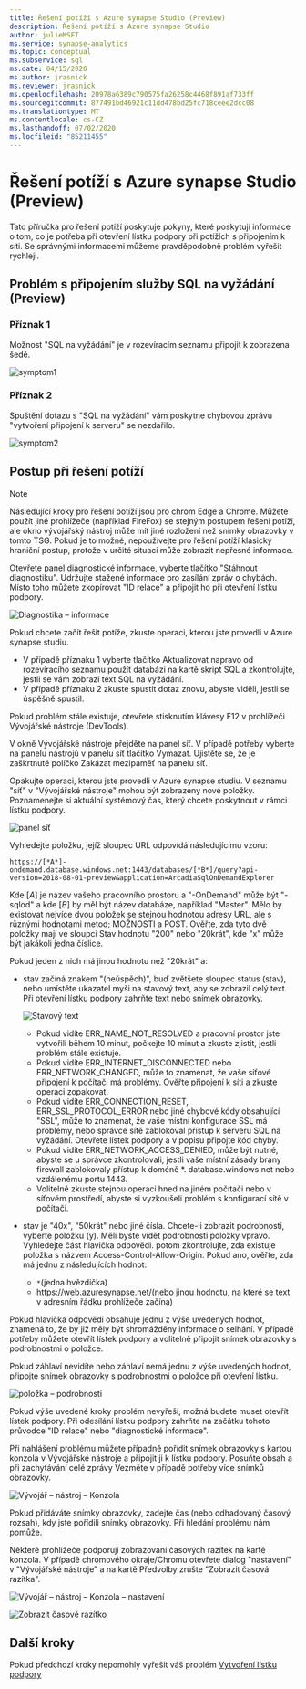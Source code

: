 ```yaml
---
title: Řešení potíží s Azure synapse Studio (Preview)
description: Řešení potíží s Azure synapse Studio
author: julieMSFT
ms.service: synapse-analytics
ms.topic: conceptual
ms.subservice: sql
ms.date: 04/15/2020
ms.author: jrasnick
ms.reviewer: jrasnick
ms.openlocfilehash: 20978a6389c790575fa26258c4468f891af733ff
ms.sourcegitcommit: 877491bd46921c11dd478bd25fc718ceee2dcc08
ms.translationtype: MT
ms.contentlocale: cs-CZ
ms.lasthandoff: 07/02/2020
ms.locfileid: "85211455"
---
```

# <a name="azure-synapse-studio-preview-troubleshooting"></a>Řešení potíží s Azure synapse Studio (Preview)

Tato příručka pro řešení potíží poskytuje pokyny, které poskytují informace o tom, co je potřeba při otevření lístku podpory při potížích s připojením k síti. Se správnými informacemi můžeme pravděpodobně problém vyřešit rychleji.

## <a name="sql-on-demand-preview-service-connectivity-issue"></a>Problém s připojením služby SQL na vyžádání (Preview)

### <a name="symptom-1"></a>Příznak 1

Možnost "SQL na vyžádání" je v rozevíracím seznamu připojit k zobrazena šedě.

![symptom1](media/troubleshooting-synapse-studio/symptom1v2.png)

### <a name="symptom-2"></a>Příznak 2

Spuštění dotazu s "SQL na vyžádání" vám poskytne chybovou zprávu "vytvoření připojení k serveru" se nezdařilo.

![symptom2](media/troubleshooting-synapse-studio/symptom2.png)

## <a name="troubleshooting-steps"></a>Postup při řešení potíží

> [!NOTE] 
>    Následující kroky pro řešení potíží jsou pro chrom Edge a Chrome. Můžete použít jiné prohlížeče (například FireFox) se stejným postupem řešení potíží, ale okno vývojářský nástroj může mít jiné rozložení než snímky obrazovky v tomto TSG. Pokud je to možné, nepoužívejte pro řešení potíží klasický hraniční postup, protože v určité situaci může zobrazit nepřesné informace.

Otevřete panel diagnostické informace, vyberte tlačítko "Stáhnout diagnostiku". Udržujte stažené informace pro zasílání zpráv o chybách. Místo toho můžete zkopírovat "ID relace" a připojit ho při otevření lístku podpory.

![Diagnostika – informace](media/troubleshooting-synapse-studio/diagnostic-info-download.png)

Pokud chcete začít řešit potíže, zkuste operaci, kterou jste provedli v Azure synapse studiu.

- V případě příznaku 1 vyberte tlačítko Aktualizovat napravo od rozevíracího seznamu použít databázi na kartě skript SQL a zkontrolujte, jestli se vám zobrazí text SQL na vyžádání.
- V případě příznaku 2 zkuste spustit dotaz znovu, abyste viděli, jestli se úspěšně spustil.

Pokud problém stále existuje, otevřete stisknutím klávesy F12 v prohlížeči Vývojářské nástroje (DevTools).

V okně Vývojářské nástroje přejděte na panel síť. V případě potřeby vyberte na panelu nástrojů v panelu síť tlačítko Vymazat.
Ujistěte se, že je zaškrtnuté políčko Zakázat mezipaměť na panelu síť.

Opakujte operaci, kterou jste provedli v Azure synapse studiu. V seznamu "síť" v "Vývojářské nástroje" mohou být zobrazeny nové položky. Poznamenejte si aktuální systémový čas, který chcete poskytnout v rámci lístku podpory.

![panel síť](media/troubleshooting-synapse-studio/network-panel.png)

Vyhledejte položku, jejíž sloupec URL odpovídá následujícímu vzoru:

`https://[*A*]-ondemand.database.windows.net:1443/databases/[*B*]/query?api-version=2018-08-01-preview&application=ArcadiaSqlOnDemandExplorer`

Kde [*A*] je název vašeho pracovního prostoru a "-OnDemand" může být "-sqlod" a kde [*B*] by měl být název databáze, například "Master". Mělo by existovat nejvíce dvou položek se stejnou hodnotou adresy URL, ale s různými hodnotami metod; MOŽNOSTI a POST. Ověřte, zda tyto dvě položky mají ve sloupci Stav hodnotu "200" nebo "20krát", kde "x" může být jakákoli jedna číslice.

Pokud jeden z nich má jinou hodnotu než "20krát" a:

- stav začíná znakem "(neúspěch)", buď zvětšete sloupec status (stav), nebo umístěte ukazatel myši na stavový text, aby se zobrazil celý text. Při otevření lístku podpory zahrňte text nebo snímek obrazovky.

    ![Stavový text](media/troubleshooting-synapse-studio/status-text.png)

    - Pokud vidíte ERR_NAME_NOT_RESOLVED a pracovní prostor jste vytvořili během 10 minut, počkejte 10 minut a zkuste zjistit, jestli problém stále existuje.
    - Pokud vidíte ERR_INTERNET_DISCONNECTED nebo ERR_NETWORK_CHANGED, může to znamenat, že vaše síťové připojení k počítači má problémy. Ověřte připojení k síti a zkuste operaci zopakovat.
    - Pokud vidíte ERR_CONNECTION_RESET, ERR_SSL_PROTOCOL_ERROR nebo jiné chybové kódy obsahující "SSL", může to znamenat, že vaše místní konfigurace SSL má problémy, nebo správce sítě zablokoval přístup k serveru SQL na vyžádání. Otevřete lístek podpory a v popisu připojte kód chyby.
    - Pokud vidíte ERR_NETWORK_ACCESS_DENIED, může být nutné, abyste se u správce zkontrolovali, jestli vaše místní zásady brány firewall zablokovaly přístup k doméně *. database.windows.net nebo vzdálenému portu 1443.
    - Volitelně zkuste stejnou operaci hned na jiném počítači nebo v síťovém prostředí, abyste si vyzkoušeli problém s konfigurací sítě v počítači.

- stav je "40x", "50krát" nebo jiné čísla. Chcete-li zobrazit podrobnosti, vyberte položku (y). Měli byste vidět podrobnosti položky vpravo. Vyhledejte část hlavička odpovědi. potom zkontrolujte, zda existuje položka s názvem Access-Control-Allow-Origin. Pokud ano, ověřte, zda má jednu z následujících hodnot:

    - `*`(jedna hvězdička)
    - https://web.azuresynapse.net/(nebo jinou hodnotu, na které se text v adresním řádku prohlížeče začíná)

Pokud hlavička odpovědi obsahuje jednu z výše uvedených hodnot, znamená to, že by již měly být shromážděny informace o selhání. V případě potřeby můžete otevřít lístek podpory a volitelně připojit snímek obrazovky s podrobnostmi o položce.

Pokud záhlaví nevidíte nebo záhlaví nemá jednu z výše uvedených hodnot, připojte snímek obrazovky s podrobnostmi o položce při otevření lístku.

![položka – podrobnosti](media/troubleshooting-synapse-studio/item-details.png)

Pokud výše uvedené kroky problém nevyřeší, možná budete muset otevřít lístek podpory. Při odesílání lístku podpory zahrňte na začátku tohoto průvodce "ID relace" nebo "diagnostické informace".

Při nahlášení problému můžete případně pořídit snímek obrazovky s kartou konzola v Vývojářské nástroje a připojit ji k lístku podpory. Posuňte obsah a při zachytávání celé zprávy Vezměte v případě potřeby více snímků obrazovky.

![Vývojář – nástroj – Konzola](media/troubleshooting-synapse-studio/developer-tool-console.png)

Pokud přidáváte snímky obrazovky, zadejte čas (nebo odhadovaný časový rozsah), kdy jste pořídili snímky obrazovky. Při hledání problému nám pomůže.

Některé prohlížeče podporují zobrazování časových razítek na kartě konzola. V případě chromového okraje/Chromu otevřete dialog "nastavení" v "Vývojářské nástroje" a na kartě Předvolby zrušte "Zobrazit časová razítka".

![Vývojář – nástroj – Konzola – nastavení](media/troubleshooting-synapse-studio/developer-tool-console-settings.png)

![Zobrazit časové razítko](media/troubleshooting-synapse-studio/show-time-stamp.png)

## <a name="next-steps"></a>Další kroky
Pokud předchozí kroky nepomohly vyřešit váš problém [Vytvoření lístku podpory](../../sql-data-warehouse/sql-data-warehouse-get-started-create-support-ticket.md?toc=/azure/synapse-analytics/toc.json&bc=/azure/synapse-analytics/breadcrumb/toc.json)
